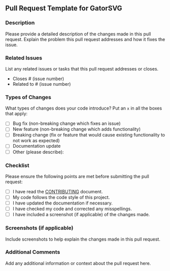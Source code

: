 ## Pull Request Template for GatorSVG

### Description

Please provide a detailed description of the changes made in this pull request. Explain the problem this pull request addresses and how it fixes the issue.

### Related Issues

List any related issues or tasks that this pull request addresses or closes.

- Closes # (issue number)
- Related to # (issue number)

### Types of Changes

What types of changes does your code introduce? Put an `x` in all the boxes that apply:

- [ ] Bug fix (non-breaking change which fixes an issue)
- [ ] New feature (non-breaking change which adds functionality)
- [ ] Breaking change (fix or feature that would cause existing functionality to not work as expected)
- [ ] Documentation update
- [ ] Other (please describe):

### Checklist

Please ensure the following points are met before submitting the pull request:

- [ ] I have read the [CONTRIBUTING](CONTRIBUTING.md) document.
- [ ] My code follows the code style of this project.
- [ ] I have updated the documentation if necessary.
- [ ] I have checked my code and corrected any misspellings.
- [ ] I have included a screenshot (if applicable) of the changes made.

### Screenshots (if applicable)

Include screenshots to help explain the changes made in this pull request.

### Additional Comments

Add any additional information or context about the pull request here.
